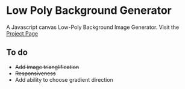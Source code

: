 # Low Poly Background Generator
A Javascript canvas Low-Poly Background Image Generator. Visit the [Project Page](https://cojdev.github.io/lowpoly)

## To do
* ~~Add image trianglification~~
* ~~Responsiveness~~
* Add ability to choose gradient direction
